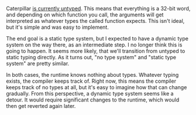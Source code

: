 Caterpillar [is currently untyped](/daily/2024-07-16). This means that
everything is a 32-bit word, and depending on which function you call, the
arguments will get interpreted as whatever types the called function expects.
This isn't ideal, but it's simple and was easy to implement.

The end goal is a static type system, but I expected to have a dynamic type
system on the way there, as an intermediate step. I no longer think this is
going to happen. It seems more likely, that we'll transition from untyped to
static typing directly. As it turns out, "no type system" and "static type
system" are pretty similar.

In both cases, the runtime knows nothing about types. Whatever typing exists,
the compiler keeps track of. Right now, this means the compiler keeps track of
no types at all, but it's easy to imagine how that can change gradually. From
this perspective, a dynamic type system seems like a detour. It would require
significant changes to the runtime, which would then get reverted again later.

